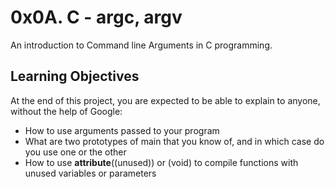 # 0x0A. C - argc, argv

An introduction to Command line Arguments in C programming.

## Learning Objectives
 At the end of this project, you are expected to be able to explain to anyone, without the help of Google:

 - How to use arguments passed to your program
 - What are two prototypes of main that you know of, and in which case do you use one or the other
 - How to use __attribute__((unused)) or (void) to compile functions with unused variables or parameters
